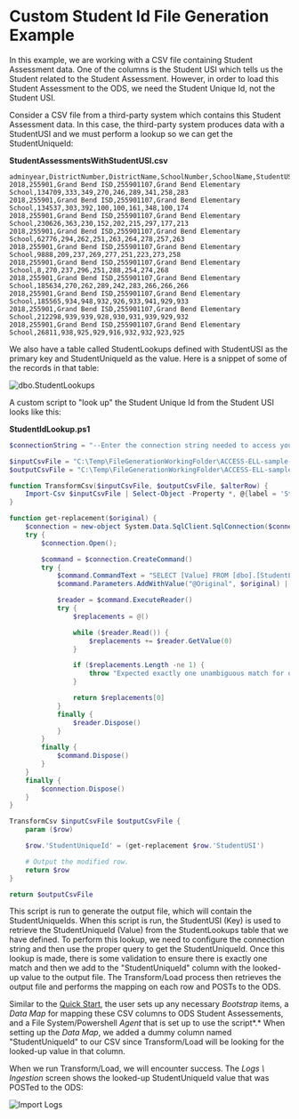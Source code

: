 # Custom Student Id File Generation Example

In this example, we are working with a CSV file containing Student Assessment
data. One of the columns is the Student USI which tells us the Student related
to the Student Assessment. However, in order to load this Student Assessment to
the ODS, we need the Student Unique Id, not the Student USI.

Consider a CSV file from a third-party system which contains this Student
Assessment data. In this case, the third-party system produces data with a
StudentUSI and we must perform a lookup so we can get the StudentUniqueId:

**StudentAssessmentsWithStudentUSI.csv**

```cv
adminyear,DistrictNumber,DistrictName,SchoolNumber,SchoolName,StudentUSI,listeningss_adj,speakingss_adj,readingss_adj,writingss_adj,comprehensionss_adj,oralss_adj,literacyss_adj,Overallss_adj
2018,255901,Grand Bend ISD,255901107,Grand Bend Elementary School,134709,333,349,270,246,289,341,258,283
2018,255901,Grand Bend ISD,255901107,Grand Bend Elementary School,134537,303,392,100,100,161,348,100,174
2018,255901,Grand Bend ISD,255901107,Grand Bend Elementary School,230626,363,230,152,202,215,297,177,213
2018,255901,Grand Bend ISD,255901107,Grand Bend Elementary School,62776,294,262,251,263,264,278,257,263
2018,255901,Grand Bend ISD,255901107,Grand Bend Elementary School,9888,209,237,269,277,251,223,273,258
2018,255901,Grand Bend ISD,255901107,Grand Bend Elementary School,8,270,237,296,251,288,254,274,268
2018,255901,Grand Bend ISD,255901107,Grand Bend Elementary School,185634,270,262,289,242,283,266,266,266
2018,255901,Grand Bend ISD,255901107,Grand Bend Elementary School,185565,934,948,932,926,933,941,929,933
2018,255901,Grand Bend ISD,255901107,Grand Bend Elementary School,212298,939,939,928,930,931,939,929,932
2018,255901,Grand Bend ISD,255901107,Grand Bend Elementary School,26811,938,925,929,916,932,932,923,925

```

We also have a table called StudentLookups defined with StudentUSI as the
primary key and StudentUniqueId as the value. Here is a snippet of some of the
records in that table:

![dbo.StudentLookups](https://edfi.atlassian.net/wiki/download/thumbnails/24117519/image2020-1-23_15-39-12.png?version=1&modificationDate=1579816932767&cacheVersion=1&api=v2&width=134&height=114)

A custom script to "look up" the Student Unique Id from the Student USI looks
like this:

**StudentIdLookup.ps1**

```ps1
$connectionString = "--Enter the connection string needed to access your lookup table--"

$inputCsvFile = "C:\Temp\FileGenerationWorkingFolder\ACCESS-ELL-sample-2018-GrandBend-With-StudentUSI.csv"
$outputCsvFile = "C:\Temp\FileGenerationWorkingFolder\ACCESS-ELL-sample-2018-GrandBend-With-StudentUniqueID.csv"

function TransformCsv($inputCsvFile, $outputCsvFile, $alterRow) {
    Import-Csv $inputCsvFile | Select-Object -Property *, @{label = 'StudentUniqueId'; expression = "0"} | ForEach-Object { Invoke-Command $alterRow -ArgumentList $_ } | Export-Csv $outputCsvFile -NoTypeInformation
}

function get-replacement($original) {
    $connection = new-object System.Data.SqlClient.SqlConnection($connectionString)
    try {
        $connection.Open();

        $command = $connection.CreateCommand()
        try {
            $command.CommandText = "SELECT [Value] FROM [dbo].[StudentLookups] WHERE [Key] = @Original"
            $command.Parameters.AddWithValue("@Original", $original) | Out-Null

            $reader = $command.ExecuteReader()
            try {
                $replacements = @()

                while ($reader.Read()) {
                    $replacements += $reader.GetValue(0)
                }

                if ($replacements.Length -ne 1) {
                    throw "Expected exactly one unambiguous match for original id '$($original)' but found $($replacements.Count) matches."
                }

                return $replacements[0]
            }
            finally {
                $reader.Dispose()
            }
        }
        finally {
            $command.Dispose()
        }
    }
    finally {
        $connection.Dispose()
    }
}

TransformCsv $inputCsvFile $outputCsvFile {
    param ($row)

    $row.'StudentUniqueId' = (get-replacement $row.'StudentUSI')

    # Output the modified row.
    return $row
}

return $outputCsvFile
```

This script is run to generate the output file, which will contain the
StudentUniqueIds. When this script is run, the StudentUSI (Key) is used to
retrieve the StudentUniqueId (Value) from the StudentLookups table that we have
defined. To perform this lookup, we need to configure the connection string and
then use the proper query to get the StudentUniqueId. Once this lookup is made,
there is some validation to ensure there is exactly one match and then we add to
the "StudentUniqueId" column with the looked-up value to the output file. The
Transform/Load process then retrieves the output file and performs the mapping
on each row and POSTs to the ODS.

Similar to the [Quick Start](../../../getting-started/quick-start), the user
sets up any necessary _Bootstrap_ items, a _Data Map_ for mapping these CSV
columns to ODS Student Assessements, and a File System/Powershell _Agent_ that
is set up to use the script*.* When setting up the _Data Map_, we added a dummy
column named "StudentUniqueId" to our CSV since Transform/Load will be looking
for the looked-up value in that column.

When we run Transform/Load, we will encounter success. The _Logs \\ Ingestion_
screen shows the looked-up StudentUniqueId value that was POSTed to the ODS:

![Import Logs](https://edfi.atlassian.net/wiki/download/thumbnails/24117519/image2020-1-23_15-53-40.png?version=1&modificationDate=1579816932637&cacheVersion=1&api=v2&width=920&height=345)

